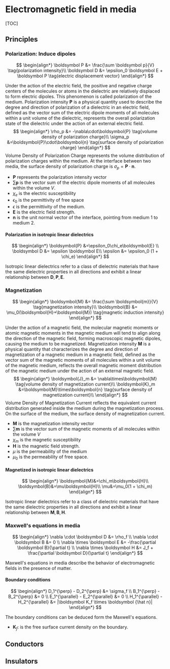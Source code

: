 # Electromagnetic field in media

[TOC]

## Principles

### Polarization: Induce dipoles

$$
\begin{align*}
\boldsymbol P &= \frac{\sum \boldsymbol p}{V}  \tag{polarization intensity}\\
\boldsymbol D &= \epsilon_0 \boldsymbol E + \boldsymbol P  \tag{electric displacement vector}
\end{align*}
$$

Under the action of the electric field, the positive and negative charge centers of the molecules or atoms in the dielectric are relatively displaced to form electric dipoles. This phenomenon is called polarization of the medium. Polarization intensity $\boldsymbol P$ is a physical quantity used to describe the degree and direction of polarization of a dielectric in an electric field, defined as the vector sum of the electric dipole moments of all molecules within a unit volume of the dielectric, represents the overall polarization state of the dielectric under the action of an external electric field.
$$
\begin{align*}
\rho_p &= -\nabla\cdot\boldsymbol{P}  \tag{volume density of polarization charge}\\
\sigma_p &=\boldsymbol{P}\cdot\boldsymbol{n} \tag{surface density of polarization charge}
\end{align*}
$$
Volume Density of Polarization Charge represents the volume distribution of polarization charges within the medium. At the interface between two media, the surface density of polarization charge is $\sigma_p=\boldsymbol{P}\cdot\boldsymbol{n}$.

- $\boldsymbol{P}$ represents the polarization intensity vector
- $\sum \boldsymbol{p}$ is the vector sum of the electric dipole moments of all molecules within the volume $V$. 
- $\chi_e$ is the electric susceptibility
- $\epsilon_0$ is the permittivity of free space
- $\epsilon$ is the permittivity of the medium.
- $\boldsymbol{E}$ is the electric field strength.
- $\boldsymbol{n}$ is the unit normal vector of the interface, pointing from medium 1 to medium 2.

#### Polarization in isotropic linear dielectrics

$$
\begin{align*}
\boldsymbol{P} &=\epsilon_0\chi_e\boldsymbol{E}  \\
\boldsymbol D &= \epsilon \boldsymbol E\\
\epsilon &= \epsilon_0 (1 + \chi_e)
\end{align*}
$$

Isotropic linear dielectrics refer to a class of dielectric materials that have the same dielectric properties in all directions and exhibit a linear relationship between $\boldsymbol D, \boldsymbol  P, \boldsymbol E$.


### Magnetization

$$
\begin{align*}
\boldsymbol{M} &= \frac{\sum \boldsymbol{m}}{V}    \tag{magnetization intensity}\\
\boldsymbol{B} &= \mu_0(\boldsymbol{H}+\boldsymbol{M})  \tag{magnetic induction intensity}
\end{align*}
$$

Under the action of a magnetic field, the molecular magnetic moments or atomic magnetic moments in the magnetic medium will tend to align along the direction of the magnetic field, forming macroscopic magnetic dipoles, causing the medium to be magnetized.  Magnetization intensity $\boldsymbol M$ is a physical quantity that characterizes the degree and direction of magnetization of a magnetic medium in a magnetic field, defined as the vector sum of the magnetic moments of all molecules within a unit volume of the magnetic medium, reflects the overall magnetic moment distribution of the magnetic medium under the action of an external magnetic field.
$$
\begin{align*}
\boldsymbol{J}_m &= \nabla\times\boldsymbol{M}  \tag{volume density of magnetization current}\\
\boldsymbol{K}_m &=\boldsymbol{M}\times\boldsymbol{n}  \tag{surface density of magnetization current}\\
\end{align*}
$$
Volume Density of Magnetization Current reflects the equivalent current distribution generated inside the medium during the magnetization process. On the surface of the medium, the surface density of magnetization current.

- $\boldsymbol{M}$ is the magnetization intensity vector
- $\sum \boldsymbol{m}$ is the vector sum of the magnetic moments of all molecules within the volume $V$
- $\chi_m$ is the magnetic susceptibility
- $\boldsymbol{H}$ is the magnetic field strength.
- $\mu$ is the permeability of the medium
- $\mu_0$ is the permeability of free space.

#### Magnetized in isotropic linear dielectrics

$$
\begin{align*}
\boldsymbol{M}&=\chi_m\boldsymbol{H}\\
\boldsymbol{B}&=\mu\boldsymbol{H}\\
\mu&=\mu_0(1 + \chi_m)
\end{align*}
$$

Isotropic linear dielectrics refer to a class of dielectric materials that have the same dielectric properties in all directions and exhibit a linear relationship between $\boldsymbol M, \boldsymbol B, \boldsymbol H$.

### Maxwell's equations in media

$$
\begin{align*}
\nabla \cdot \boldsymbol D &= \rho_f  \\
\nabla \cdot \boldsymbol B &= 0  \\
\nabla \times \boldsymbol E &= -\frac{\partial \boldsymbol B}{\partial t}  \\
\nabla \times \boldsymbol H &= J_f + \frac{\partial \boldsymbol D}{\partial t}
\end{align*}
$$

Maxwell's equations in media describe the behavior of electromagnetic fields in the presence of matter.

#### Boundary conditions

$$
\begin{align*}
D_1^{\perp} - D_2^{\perp} &= \sigma_f \\
B_1^{\perp} - B_2^{\perp} &= 0  \\
E_1^{\parallel} - E_2^{\parallel} &= 0 \\
H_1^{\parallel} - H_2^{\parallel} &= |\boldsymbol K_f \times \boldsymbol {\hat n}|
\end{align*}
$$

The boundary conditions can be deduced form the Maxwell's equations.

- $\boldsymbol K_f$: is the free surface current density on the boundary. 

## Conductors

## Insulators

